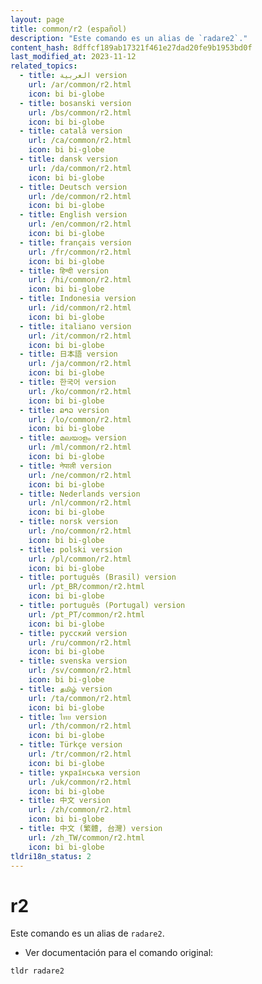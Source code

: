 ```yaml
---
layout: page
title: common/r2 (español)
description: "Este comando es un alias de `radare2`."
content_hash: 8dffcf189ab17321f461e27dad20fe9b1953bd0f
last_modified_at: 2023-11-12
related_topics:
  - title: العربية version
    url: /ar/common/r2.html
    icon: bi bi-globe
  - title: bosanski version
    url: /bs/common/r2.html
    icon: bi bi-globe
  - title: català version
    url: /ca/common/r2.html
    icon: bi bi-globe
  - title: dansk version
    url: /da/common/r2.html
    icon: bi bi-globe
  - title: Deutsch version
    url: /de/common/r2.html
    icon: bi bi-globe
  - title: English version
    url: /en/common/r2.html
    icon: bi bi-globe
  - title: français version
    url: /fr/common/r2.html
    icon: bi bi-globe
  - title: हिन्दी version
    url: /hi/common/r2.html
    icon: bi bi-globe
  - title: Indonesia version
    url: /id/common/r2.html
    icon: bi bi-globe
  - title: italiano version
    url: /it/common/r2.html
    icon: bi bi-globe
  - title: 日本語 version
    url: /ja/common/r2.html
    icon: bi bi-globe
  - title: 한국어 version
    url: /ko/common/r2.html
    icon: bi bi-globe
  - title: ລາວ version
    url: /lo/common/r2.html
    icon: bi bi-globe
  - title: മലയാളം version
    url: /ml/common/r2.html
    icon: bi bi-globe
  - title: नेपाली version
    url: /ne/common/r2.html
    icon: bi bi-globe
  - title: Nederlands version
    url: /nl/common/r2.html
    icon: bi bi-globe
  - title: norsk version
    url: /no/common/r2.html
    icon: bi bi-globe
  - title: polski version
    url: /pl/common/r2.html
    icon: bi bi-globe
  - title: português (Brasil) version
    url: /pt_BR/common/r2.html
    icon: bi bi-globe
  - title: português (Portugal) version
    url: /pt_PT/common/r2.html
    icon: bi bi-globe
  - title: русский version
    url: /ru/common/r2.html
    icon: bi bi-globe
  - title: svenska version
    url: /sv/common/r2.html
    icon: bi bi-globe
  - title: தமிழ் version
    url: /ta/common/r2.html
    icon: bi bi-globe
  - title: ไทย version
    url: /th/common/r2.html
    icon: bi bi-globe
  - title: Türkçe version
    url: /tr/common/r2.html
    icon: bi bi-globe
  - title: українська version
    url: /uk/common/r2.html
    icon: bi bi-globe
  - title: 中文 version
    url: /zh/common/r2.html
    icon: bi bi-globe
  - title: 中文 (繁體, 台灣) version
    url: /zh_TW/common/r2.html
    icon: bi bi-globe
tldri18n_status: 2
---
```

# r2

Este comando es un alias de `radare2`.

- Ver documentación para el comando original:

`tldr radare2`
